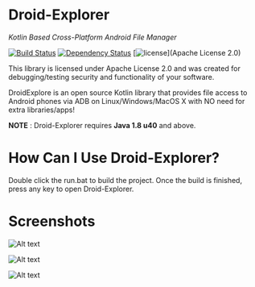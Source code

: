 # Droid-Explorer
_Kotlin Based Cross-Platform Android File Manager_

[![Build Status](https://travis-ci.org/Jonatino/Droid-Explorer.svg?branch=master)](https://travis-ci.org/Jonatino/Droid-Explorer)
[![Dependency Status](https://www.versioneye.com/user/projects/578b0d13c3d40f004982a121/badge.svg?style=flat)](https://www.versioneye.com/user/projects/578b0d13c3d40f004982a121)
[![license](https://img.shields.io/github/license/Jonatino/Droid-Explorer.svg?style=flat)](Apache License 2.0)

This library is licensed under Apache License 2.0 and was created for debugging/testing security and functionality of your software.


DroidExplore is an open source Kotlin library that provides file access to Android phones via ADB on Linux/Windows/MacOS X with NO need for extra libraries/apps!

**NOTE** : Droid-Explorer requires **Java 1.8 u40** and above.

# How Can I Use Droid-Explorer?
Double click the run.bat to build the project. Once the build is finished, press any key to open Droid-Explorer.

# Screenshots

![Alt text](https://dl.dropboxusercontent.com/u/91292881/ShareX/2016/04/java_2016-04-25_02-29-16.png "Gui Demo")

![Alt text](https://dl.dropboxusercontent.com/u/91292881/ShareX/2016/04/java_2016-04-25_02-30-31.png "Gui Demo")

![Alt text](https://dl.dropboxusercontent.com/u/91292881/ShareX/2016/05/idea_2016-05-22_15-59-05.png "Gui Demo")
